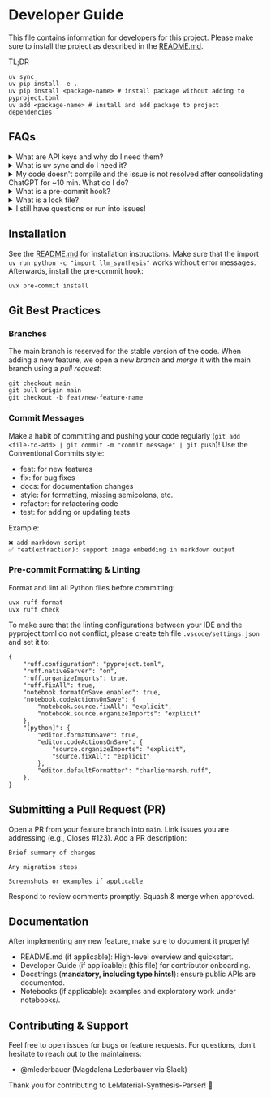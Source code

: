 # Developer Guide

This file contains information for developers for this project. Please make sure to install the project as described in the [README.md](README.md).

TL;DR

```
uv sync
uv pip install -e .
uv pip install <package-name> # install package without adding to pyproject.toml
uv add <package-name> # install and add package to project dependencies
```

## FAQs

<details>
<summary>What are API keys and why do I need them?</summary>
API keys are credentials used to authenticate with external services (e.g., LLM providers, OCR APIs). You store them in your .env file so our code can securely access these services without hardcoding secrets. **Under no circumstance should you share your API key, post or commit it anywhere!** You can get API keys on the websites of the respective providers.
</details>
<details>
<summary>What is uv sync and do I need it?</summary>
`uv` is a fantastic, light-weight and user-friendly dependency manager -- think of it as an alternative to `pip`. `uv sync` installs all dependencies defined in pyproject.toml into your virtual environment. Always run it after pulling changes to ensure you have the latest required packages.
</details>
<details>
<summary>My code doesn't compile and the issue is not resolved after consolidating ChatGPT for ~10 min. What do I do?</summary>
Please raise an issue in the GitHub repository with details about the error, steps to reproduce, and any relevant logs or screenshots (important for us to reproduce!). Our team will triage and help resolve it.
</details>
<details>
<summary>What is a pre-commit hook?</summary>
A pre-commit hook is a script that runs before each git commit. It ensures, for example, that the code adheres to python style guides. We use `uvx pre-commit install` to enforce formatting and linting automatically, catching issues early.
</details>
<details>
<summary>What is a lock file?</summary>
The lock file (`uv.lock`) pins exact versions of all dependencies. This ensures consistent installs across machines and CI runs. If `uv` causes issues for you, deleting the lock file and `.venv/` directory and reinstalling might do the job.
</details>
<details>
<summary>I still have questions or run into issues!</summary>
Get in touch with us -- preferably via the designated slack channel, feel free to also contact @mlederbauer on GitHub / Magdalena Lederbauer on slack.
</details>

## Installation

See the [README.md](README.md) for installation instructions. Make sure that the import `uv run python -c "import llm_synthesis"` works without error messages. Afterwards, install the pre-commit hook:

```
uvx pre-commit install
```

## Git Best Practices

### Branches

The main branch is reserved for the stable version of the code. When adding a new feature, we open a new _branch_ and _merge_ it with the main branch using a _pull request_:

```
git checkout main
git pull origin main
git checkout -b feat/new-feature-name
```

### Commit Messages

Make a habit of committing and pushing your code regularly (`git add <file-to-add> | git commit -m "commit message" | git push`)! Use the Conventional Commits style:

- feat: for new features
- fix: for bug fixes
- docs: for documentation changes
- style: for formatting, missing semicolons, etc.
- refactor: for refactoring code
- test: for adding or updating tests

Example:

```
❌ add markdown script
✅ feat(extraction): support image embedding in markdown output
```

### Pre-commit Formatting & Linting

Format and lint all Python files before committing:

```
uvx ruff format
uvx ruff check
```

To make sure that the linting configurations between your IDE and the pyproject.toml do not conflict, please create teh file `.vscode/settings.json` and set it to:

```
{
    "ruff.configuration": "pyproject.toml",
    "ruff.nativeServer": "on",
    "ruff.organizeImports": true,
    "ruff.fixAll": true,
    "notebook.formatOnSave.enabled": true,
    "notebook.codeActionsOnSave": {
        "notebook.source.fixAll": "explicit",
        "notebook.source.organizeImports": "explicit"
    },
    "[python]": {
        "editor.formatOnSave": true,
        "editor.codeActionsOnSave": {
            "source.organizeImports": "explicit",
            "source.fixAll": "explicit"
        },
        "editor.defaultFormatter": "charliermarsh.ruff",
    },
}
```

## Submitting a Pull Request (PR)

Open a PR from your feature branch into `main`.
Link issues you are addressing (e.g., Closes #123).
Add a PR description:

```
Brief summary of changes

Any migration steps

Screenshots or examples if applicable
```

Respond to review comments promptly.
Squash & merge when approved.

## Documentation

After implementing any new feature, make sure to document it properly!

- README.md (if applicable): High-level overview and quickstart.
- Developer Guide (if applicable): (this file) for contributor onboarding.
- Docstrings (**mandatory, including type hints!**): ensure public APIs are documented.
- Notebooks (if applicable): examples and exploratory work under notebooks/.

## Contributing & Support

Feel free to open issues for bugs or feature requests.
For questions, don't hesitate to reach out to the maintainers:

- @mlederbauer (Magdalena Lederbauer via Slack)

Thank you for contributing to LeMaterial-Synthesis-Parser! 🎉
